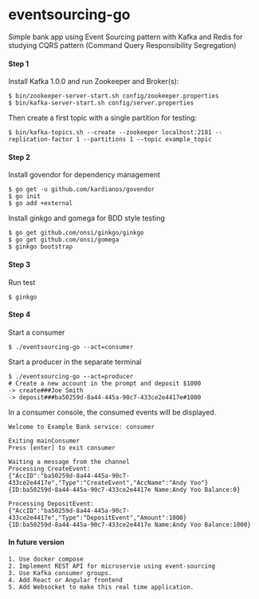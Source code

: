 # eventsourcing-go
Simple bank app using Event Sourcing pattern with Kafka and Redis for studying CQRS pattern (Command Query Responsibility Segregation)

#### Step 1
Install Kafka 1.0.0 and run Zookeeper and Broker(s):

    $ bin/zookeeper-server-start.sh config/zookeeper.properties
    $ bin/kafka-server-start.sh config/server.properties

Then create a first topic with a single partition for testing:
    
    $ bin/kafka-topics.sh --create --zookeeper localhost:2181 --replication-factor 1 --partitions 1 --topic example_topic
       
    
#### Step 2
Install govendor for dependency management 

    $ go get -u github.com/kardianos/govendor
    $ go init
    $ go add +external
    
Install ginkgo and gomega for BDD style testing

    $ go get github.com/onsi/ginkgo/ginkgo
    $ go get github.com/onsi/gomega
    $ ginkgo bootstrap
    

#### Step 3
Run test

    $ ginkgo
    
#### Step 4
Start a consumer

    $ ./eventsourcing-go --act=consumer
  
Start a producer in the separate terminal
   
    $ ./eventsourcing-go --act=producer
    # Create a new account in the prompt and deposit $1000
    -> create###Joe Smith 
    -> deposit###ba50259d-8a44-445a-90c7-433ce2e4417e#1000
    
 In a consumer console, the consumed events will be displayed.
 
    Welcome to Example Bank service: consumer
    
    Exiting mainConsumer
    Press [enter] to exit consumer
    
    Waiting a message from the channel
    Processing CreateEvent:
    {"AccID":"ba50259d-8a44-445a-90c7-433ce2e4417e","Type":"CreateEvent","AccName":"Andy Yoo"}
    {ID:ba50259d-8a44-445a-90c7-433ce2e4417e Name:Andy Yoo Balance:0}
    
    Processing DepositEvent:
    {"AccID":"ba50259d-8a44-445a-90c7-433ce2e4417e","Type":"DepositEvent","Amount":1000}
    {ID:ba50259d-8a44-445a-90c7-433ce2e4417e Name:Andy Yoo Balance:1000}
 
 
 #### In future version
    1. Use docker compose
    2. Implement REST API for microservie using event-sourcing
    3. Use Kafka consumer groups.
    4. Add React or Angular frontend 
    5. Add Websocket to make this real time application.